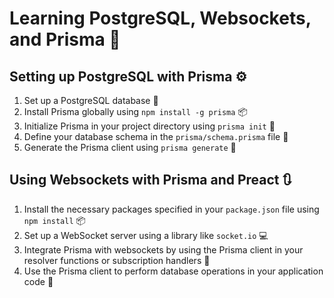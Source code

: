 # Learning PostgreSQL, Websockets, and Prisma :rocket:

## Setting up PostgreSQL with Prisma :gear:

1. Set up a PostgreSQL database :floppy_disk:
2. Install Prisma globally using `npm install -g prisma` :package:
3. Initialize Prisma in your project directory using `prisma init` :rocket:
4. Define your database schema in the `prisma/schema.prisma` file :pencil:
5. Generate the Prisma client using `prisma generate` :electric_plug:

## Using Websockets with Prisma and Preact :arrows_clockwise:

1. Install the necessary packages specified in your `package.json` file using `npm install` :package:
2. Set up a WebSocket server using a library like `socket.io` :computer:
3. Integrate Prisma with websockets by using the Prisma client in your resolver functions or subscription handlers :link:
4. Use the Prisma client to perform database operations in your application code :wrench:
